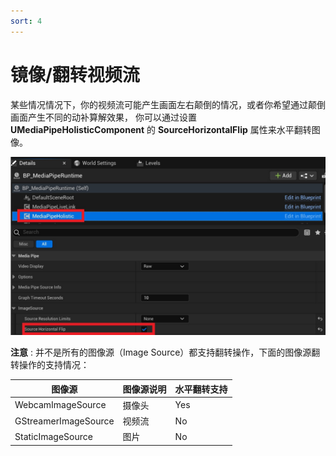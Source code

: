 ```yaml
---
sort: 4
---
```


# 镜像/翻转视频流

某些情况情况下，你的视频流可能产生画面左右颠倒的情况，或者你希望通过颠倒画面产生不同的动补算解效果，
你可以通过设置 **UMediaPipeHolisticComponent** 的 **SourceHorizontalFlip** 属性来水平翻转图像。   

[![Video Flip](./images/video_flip.jpg "Video Flip")](images/video_flip.jpg)

**注意** : 并不是所有的图像源（Image Source）都支持翻转操作，下面的图像源翻转操作的支持情况：    

|图像源| 图像源说明 |水平翻转支持|
|--------|------|--------|
| WebcamImageSource | 摄像头 | Yes |
| GStreamerImageSource | 视频流 | No |
| StaticImageSource | 图片 | No |


